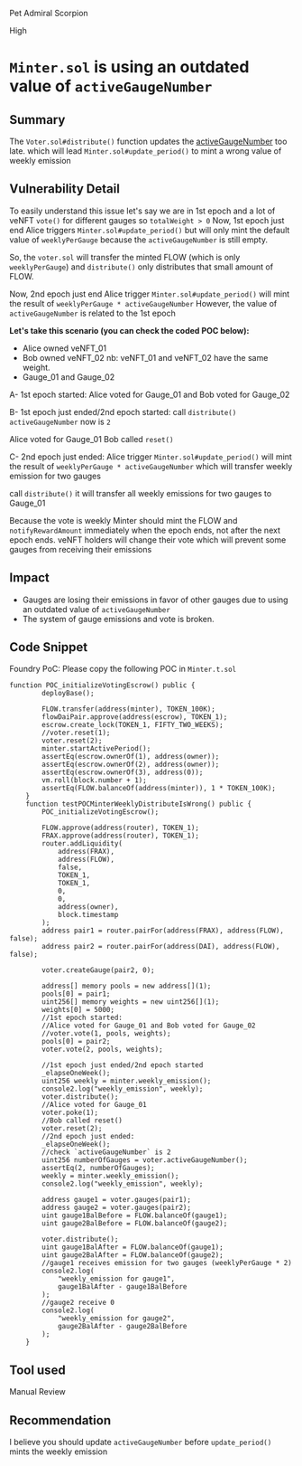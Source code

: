 Pet Admiral Scorpion

High

# `Minter.sol` is using an outdated value of `activeGaugeNumber`

## Summary
The `Voter.sol#distribute()` function updates the [activeGaugeNumber](https://github.com/sherlock-audit/2024-06-velocimeter/blob/main/v4-contracts/contracts/Voter.sol#L555-L557) too late. which will lead `Minter.sol#update_period()` to mint a wrong value of weekly emission  

## Vulnerability Detail
To easily understand this issue let's say we are in 1st epoch and a lot of veNFT `vote()` for different gauges so `totalWeight > 0`
Now, 1st epoch just end
Alice triggers `Minter.sol#update_period()` but will only mint the default value of `weeklyPerGauge` 
because the `activeGaugeNumber` is still empty.
 
So, the `voter.sol` will transfer the minted FLOW (which is only `weeklyPerGauge`)
and `distribute()` only distributes that small amount of FLOW.

Now, 2nd epoch just end
Alice trigger `Minter.sol#update_period()` will mint the result of `weeklyPerGauge * activeGaugeNumber`
However, the value of `activeGaugeNumber` is related to the 1st epoch

**Let's take this scenario (you can check the coded POC below):**
- Alice owned  veNFT_01
- Bob  owned  veNFT_02
nb: veNFT_01 and veNFT_02 have the same weight.
- Gauge_01 and Gauge_02

A- 1st epoch started:
Alice voted for Gauge_01 and Bob voted for Gauge_02

B- 1st epoch just ended/2nd epoch started:
call `distribute()` 
`activeGaugeNumber` now is `2`

Alice voted for Gauge_01
Bob called `reset()`
 
C- 2nd epoch just ended:
Alice trigger `Minter.sol#update_period()` will mint the result of `weeklyPerGauge * activeGaugeNumber` which will transfer weekly emission for two gauges

call `distribute()`  it will transfer all weekly emissions for two gauges to Gauge_01

Because the vote is weekly Minter should mint the FLOW and `notifyRewardAmount` immediately when the epoch ends, not after the next epoch ends. veNFT holders will change their vote which will prevent some gauges from receiving their emissions 

## Impact
- Gauges are losing their emissions in favor of other gauges due to using an outdated value of `activeGaugeNumber`
- The system of gauge emissions and vote is broken.

## Code Snippet
Foundry PoC:
Please copy the following POC in `Minter.t.sol`
```solidity
function POC_initializeVotingEscrow() public {
        deployBase();

        FLOW.transfer(address(minter), TOKEN_100K);
        flowDaiPair.approve(address(escrow), TOKEN_1);
        escrow.create_lock(TOKEN_1, FIFTY_TWO_WEEKS);
        //voter.reset(1);
        voter.reset(2);
        minter.startActivePeriod();
        assertEq(escrow.ownerOf(1), address(owner));
        assertEq(escrow.ownerOf(2), address(owner));
        assertEq(escrow.ownerOf(3), address(0));
        vm.roll(block.number + 1);
        assertEq(FLOW.balanceOf(address(minter)), 1 * TOKEN_100K);
    }
    function testPOCMinterWeeklyDistributeIsWrong() public {
        POC_initializeVotingEscrow();

        FLOW.approve(address(router), TOKEN_1);
        FRAX.approve(address(router), TOKEN_1);
        router.addLiquidity(
            address(FRAX),
            address(FLOW),
            false,
            TOKEN_1,
            TOKEN_1,
            0,
            0,
            address(owner),
            block.timestamp
        );
        address pair1 = router.pairFor(address(FRAX), address(FLOW), false);
        address pair2 = router.pairFor(address(DAI), address(FLOW), false);

        voter.createGauge(pair2, 0);

        address[] memory pools = new address[](1);
        pools[0] = pair1;
        uint256[] memory weights = new uint256[](1);
        weights[0] = 5000;
        //1st epoch started:
        //Alice voted for Gauge_01 and Bob voted for Gauge_02
        //voter.vote(1, pools, weights);
        pools[0] = pair2;
        voter.vote(2, pools, weights);

        //1st epoch just ended/2nd epoch started
        _elapseOneWeek();
        uint256 weekly = minter.weekly_emission();
        console2.log("weekly_emission", weekly);
        voter.distribute();
        //Alice voted for Gauge_01
        voter.poke(1);
        //Bob called reset()
        voter.reset(2);
        //2nd epoch just ended:
        _elapseOneWeek();
        //check `activeGaugeNumber` is 2
        uint256 numberOfGauges = voter.activeGaugeNumber();
        assertEq(2, numberOfGauges);
        weekly = minter.weekly_emission();
        console2.log("weekly_emission", weekly);

        address gauge1 = voter.gauges(pair1);
        address gauge2 = voter.gauges(pair2);
        uint gauge1BalBefore = FLOW.balanceOf(gauge1);
        uint gauge2BalBefore = FLOW.balanceOf(gauge2);

        voter.distribute();
        uint gauge1BalAfter = FLOW.balanceOf(gauge1);
        uint gauge2BalAfter = FLOW.balanceOf(gauge2);
        //gauge1 receives emission for two gauges (weeklyPerGauge * 2)
        console2.log(
            "weekly_emission for gauge1",
            gauge1BalAfter - gauge1BalBefore
        );
        //gauge2 receive 0
        console2.log(
            "weekly_emission for gauge2",
            gauge2BalAfter - gauge2BalBefore
        );
    }
```
## Tool used

Manual Review

## Recommendation
I believe you should update `activeGaugeNumber` before `update_period()` mints the weekly emission